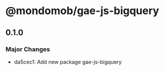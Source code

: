 # @mondomob/gae-js-bigquery

## 0.1.0

### Major Changes

- da5cec1: Add new package gae-js-bigquery

